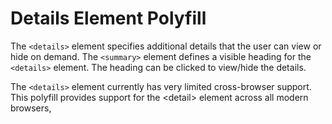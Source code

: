 # Details Element Polyfill

The ```<details>``` element specifies additional details that the user 
can view or hide on demand. The ```<summary>``` element defines a visible 
heading for the ```<details>``` element. The heading can be clicked to 
view/hide the details.

The ```<details>``` element currently has very limited cross-browser 
support. This polyfill provides support for the &lt;detail&gt; element 
across all modern browsers,




